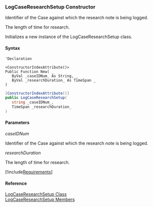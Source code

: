﻿### LogCaseResearchSetup Constructor

Identifier of the Case against which the research note is being logged.

The length of time for research.

Initializes a new instance of the LogCaseResearchSetup class.

#### Syntax

```vbnet
'Declaration

<ConstructorIndexAttribute()>
Public Function New( _
   ByVal _caseIDNum_ As String, _
   ByVal _researchDuration_ As TimeSpan _
)
```

```csharp
[ConstructorIndexAttribute()]
public LogCaseResearchSetup( 
   string _caseIDNum_,
   TimeSpan _researchDuration_
)
```

#### Parameters

_caseIDNum_

Identifier of the Case against which the research note is being logged.

_researchDuration_

The length of time for research.

[!include[Requirements](../partials/requirements.md)]

#### Reference

[LogCaseResearchSetup Class](FChoice.Toolkits.Clarify~FChoice.Toolkits.Clarify.Support.LogCaseResearchSetup.md)  
[LogCaseResearchSetup Members](FChoice.Toolkits.Clarify~FChoice.Toolkits.Clarify.Support.LogCaseResearchSetup_members.md)